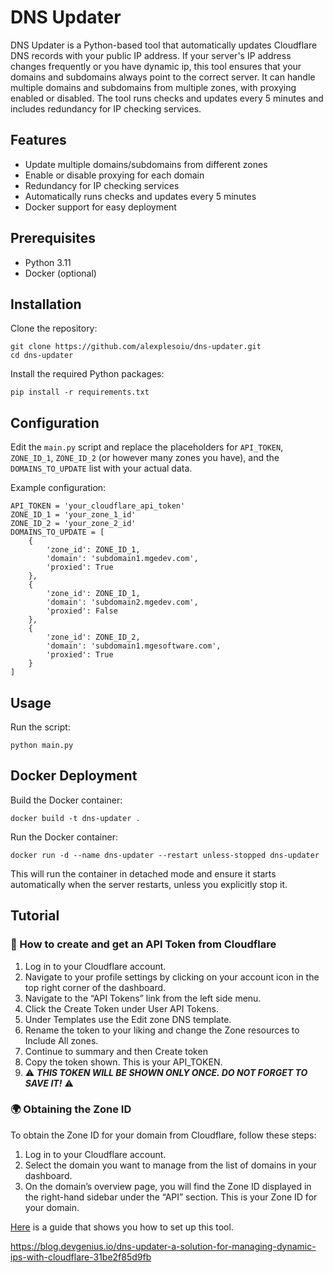 # DNS Updater

DNS Updater is a Python-based tool that automatically updates Cloudflare DNS records with your public IP address. If your server's IP address changes frequently or you have dynamic ip, this tool ensures that your domains and subdomains always point to the correct server. It can handle multiple domains and subdomains from multiple zones, with proxying enabled or disabled. The tool runs checks and updates every 5 minutes and includes redundancy for IP checking services.

## Features

- Update multiple domains/subdomains from different zones
- Enable or disable proxying for each domain
- Redundancy for IP checking services
- Automatically runs checks and updates every 5 minutes
- Docker support for easy deployment

## Prerequisites

- Python 3.11
- Docker (optional)

## Installation

Clone the repository:

```
git clone https://github.com/alexplesoiu/dns-updater.git
cd dns-updater
```


Install the required Python packages:
```
pip install -r requirements.txt
```

## Configuration

Edit the `main.py` script and replace the placeholders for `API_TOKEN`, `ZONE_ID_1`, `ZONE_ID_2` (or however many zones you have), and the `DOMAINS_TO_UPDATE` list with your actual data.

Example configuration:
```
API_TOKEN = 'your_cloudflare_api_token'
ZONE_ID_1 = 'your_zone_1_id'
ZONE_ID_2 = 'your_zone_2_id'
DOMAINS_TO_UPDATE = [
    {
        'zone_id': ZONE_ID_1,
        'domain': 'subdomain1.mgedev.com',
        'proxied': True
    },
    {
        'zone_id': ZONE_ID_1,
        'domain': 'subdomain2.mgedev.com',
        'proxied': False
    },
    {
        'zone_id': ZONE_ID_2,
        'domain': 'subdomain1.mgesoftware.com',
        'proxied': True
    }
]
```

## Usage
Run the script:

```
python main.py
```

## Docker Deployment
Build the Docker container:

```
docker build -t dns-updater .
```

Run the Docker container:
```
docker run -d --name dns-updater --restart unless-stopped dns-updater
```

This will run the container in detached mode and ensure it starts automatically when the server restarts, unless you explicitly stop it.

## Tutorial
### 🔑 How to create and get an API Token from Cloudflare
1. Log in to your Cloudflare account.
2. Navigate to your profile settings by clicking on your account icon in the top right corner of the dashboard.
3. Navigate to the “API Tokens” link from the left side menu.
4. Click the Create Token under User API Tokens.
5. Under Templates use the Edit zone DNS template.
6. Rename the token to your liking and change the Zone resources to Include All zones.
7. Continue to summary and then Create token
8. Copy the token shown. This is your API_TOKEN.
9. ⚠️ ***THIS TOKEN WILL BE SHOWN ONLY ONCE. DO NOT FORGET TO SAVE IT!*** ⚠️

### 🌍 Obtaining the Zone ID
To obtain the Zone ID for your domain from Cloudflare, follow these steps:
1. Log in to your Cloudflare account.
2. Select the domain you want to manage from the list of domains in your dashboard.
3. On the domain’s overview page, you will find the Zone ID displayed in the right-hand sidebar under the “API” section. This is your Zone ID for your domain.

[Here](https://blog.devgenius.io/dns-updater-a-solution-for-managing-dynamic-ips-with-cloudflare-31be2f85d9fb) is a guide that shows you how to set up this tool.

https://blog.devgenius.io/dns-updater-a-solution-for-managing-dynamic-ips-with-cloudflare-31be2f85d9fb
